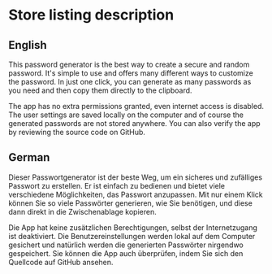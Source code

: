 # Store listing description

## English

This password generator is the best way to create a secure and random password. It's simple to use and offers many different ways to customize the password. 
In just one click, you can generate as many passwords as you need and then copy them directly to the clipboard.

The app has no extra permissions granted, even internet access is disabled. The user settings are saved locally on the computer and of course the generated passwords are not stored anywhere. You can also verify the app by reviewing the source code on GitHub.

## German

Dieser Passwortgenerator ist der beste Weg, um ein sicheres und zufälliges Passwort zu erstellen. Er ist einfach zu bedienen und bietet viele verschiedene Möglichkeiten, das Passwort anzupassen. 
Mit nur einem Klick können Sie so viele Passwörter generieren, wie Sie benötigen, und diese dann direkt in die Zwischenablage kopieren.

Die App hat keine zusätzlichen Berechtigungen, selbst der Internetzugang ist deaktiviert. Die Benutzereinstellungen werden lokal auf dem Computer gesichert und natürlich werden die generierten Passwörter nirgendwo gespeichert. Sie können die App auch überprüfen, indem Sie sich den Quellcode auf GitHub ansehen.